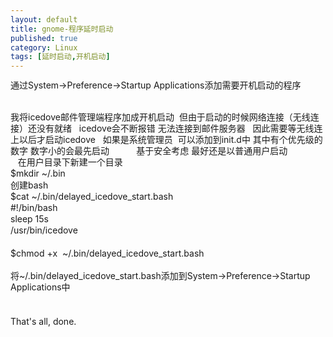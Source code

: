 ```yaml
---
layout: default
title: gnome-程序延时启动
published: true
category: Linux
tags: [延时启动,开机启动]
---
```

<div id="detail" class="detail" style="line-height: 1.3;"><p>通过System-&gt;Preference-&gt;Startup Applications添加需要开机启动的程序 &nbsp;&nbsp;<div><br></div><div>我将icedove邮件管理端程序加成开机启动 &nbsp;但由于启动的时候网络连接（无线连接）还没有就绪 &nbsp; icedove会不断报错 无法连接到邮件服务器 &nbsp; 因此需要等无线连上以后才启动icedove &nbsp; 如果是系统管理员 &nbsp;可以添加到init.d中 其中有个优先级的数字 数字小的会最先启动 &nbsp; &nbsp; &nbsp; &nbsp; &nbsp; 基于安全考虑 最好还是以普通用户启动 &nbsp; &nbsp; &nbsp; &nbsp; &nbsp; &nbsp; &nbsp; &nbsp; &nbsp;在用户目录下新建一个目录 &nbsp;</div><div>$mkdir ~/.bin</div><div>创建bash</div><div>$cat ~/.bin/delayed_icedove_start.bash</div><div>#!/bin/bash</div><div>sleep 15s</div><div>/usr/bin/icedove</div><div><br></div><div>$chmod +x &nbsp;~/.bin/delayed_icedove_start.bash</div><div><br></div><div>将~/.bin/delayed_icedove_start.bash添加到System-&gt;Preference-&gt;Startup Applications中</div><div><br></div><div><br></div><div>That's all, done.</div></p></div>
